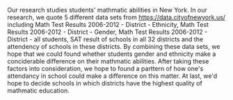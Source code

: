 Our research studies students' mathmatic abilities in New York. In our research, we quote 5 different data sets from https://data.cityofnewyork.us/ including Math Test Results 2006-2012 - District - Ethnicity, Math Test Results 2006-2012 - District - Gender, Math Test Results 2006-2012 - District - all students, SAT result of schools in all 32 districts and the attendency of schools in these districts. By combining these data sets, we hope that we could found whether students gender and ethnicity make a conciderable difference on their mathmatic abilities. After taking these factors into consideration, we hope to found a parttern of how one's attendancy in school could make a difference on this matter. At last, we'd hope to decide schools in which districts have the highest quality of mathmatic education.
